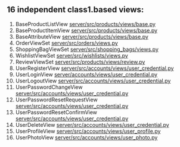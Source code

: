 ## 16 independent class1.based views:

1.  BaseProductListView [server/src/products/views/base.py](https://github.com/beatrisilieva/drf1.react1.gems/blob/main/server/src/products/views/base.py)
2.  BaseProductItemView [server/src/products/views/base.py](https://github.com/beatrisilieva/drf1.react1.gems/blob/main/server/src/products/views/base.py)
3.  BaseAttributeView [server/src/products/views/base.py](https://github.com/beatrisilieva/drf1.react1.gems/blob/main/server/src/products/views/base.py)
4.  OrderViewSet [server/src/orders/views.py](https://github.com/beatrisilieva/drf1.react1.gems/blob/main/server/src/orders/views.py)
5.  ShoppingBagViewSet [server/src/shopping_bags/views.py](https://github.com/beatrisilieva/drf1.react1.gems/blob/main/server/src/shopping_bags/views.py)
6.  WishlistViewSet [server/src/wishlists/views.py](https://github.com/beatrisilieva/drf1.react1.gems/blob/main/server/src/wishlists/views.py)
7.  ReviewViewSet [server/src/products/views/review.py](https://github.com/beatrisilieva/drf1.react1.gems/blob/main/server/src/products/views/review.py)
8.  UserRegisterView [server/src/accounts/views/user_credential.py](https://github.com/beatrisilieva/drf1.react1.gems/blob/main/server/src/accounts/views/user_credential.py)
9.  UserLoginView [server/accounts/views/user_credential.py](https://github.com/beatrisilieva/drf1.react1.gems/blob/main/server/src/accounts/views/user_credential.py)
10. UserLogoutView [server/src/accounts/views/user_credential.py](https://github.com/beatrisilieva/drf1.react1.gems/blob/main/server/src/accounts/views/user_credential.py)
11. UserPasswordChangeView [server/src/accounts/views/user_credential.py](https://github.com/beatrisilieva/drf1.react1.gems/blob/main/server/src/accounts/views/user_credential.py)
12. UserPasswordResetRequestView [server/src/accounts/views/user_credential.py](https://github.com/beatrisilieva/drf1.react1.gems/blob/main/server/src/accounts/views/user_credential.py)
13. UserPasswordResetConfirmView [server/src/accounts/views/user_credential.py](https://github.com/beatrisilieva/drf1.react1.gems/blob/main/server/src/accounts/views/user_credential.py)
14. UserDeleteView [server/src/accounts/views/user_credential.py](https://github.com/beatrisilieva/drf1.react1.gems/blob/main/server/src/accounts/views/user_credential.py)
15. UserProfileView [server/src/accounts/views/user_profile.py](https://github.com/beatrisilieva/drf1.react1.gems/blob/main/server/src/accounts/views/user_profile.py)
16. UserPhotoView [server/src/accounts/views/user_photo.py](https://github.com/beatrisilieva/drf1.react1.gems/blob/main/server/src/accounts/views/user_photo.py)
